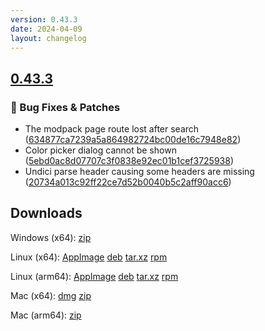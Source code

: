 ```yaml
---
version: 0.43.3
date: 2024-04-09
layout: changelog
---
```

## [0.43.3](#0.43.3)
### 🐛 Bug Fixes & Patches

- The modpack page route lost after search ([634877ca7239a5a864982724bc00de16c7948e82](https://github.com/Voxelum/x-minecraft-launcher/commit/634877ca7239a5a864982724bc00de16c7948e82))
- Color picker dialog cannot be shown ([5ebd0ac8d07707c3f0838e92ec01b1cef3725938](https://github.com/Voxelum/x-minecraft-launcher/commit/5ebd0ac8d07707c3f0838e92ec01b1cef3725938))
- Undici parse header causing some headers are missing ([20734a013c92ff22ce7d52b0040b5c2aff90acc6](https://github.com/Voxelum/x-minecraft-launcher/commit/20734a013c92ff22ce7d52b0040b5c2aff90acc6))
## Downloads

Windows (x64): [zip](https://github.com/Voxelum/x-minecraft-launcher/releases/download/v0.43.3/xmcl-0.43.3-win32-x64.zip)

Linux (x64): [AppImage](https://github.com/Voxelum/x-minecraft-launcher/releases/download/v0.43.3/xmcl-0.43.3-x86_64.AppImage) [deb](https://github.com/Voxelum/x-minecraft-launcher/releases/download/v0.43.3/xmcl-0.43.3-amd64.deb) [tar.xz](https://github.com/Voxelum/x-minecraft-launcher/releases/download/v0.43.3/xmcl-0.43.3-x64.tar.xz) [rpm](https://github.com/Voxelum/x-minecraft-launcher/releases/download/v0.43.3/xmcl-0.43.3-x86_64.rpm)

Linux (arm64): [AppImage](https://github.com/Voxelum/x-minecraft-launcher/releases/download/v0.43.3/xmcl-0.43.3-arm64.AppImage) [deb](https://github.com/Voxelum/x-minecraft-launcher/releases/download/v0.43.3/xmcl-0.43.3-arm64.deb) [tar.xz](https://github.com/Voxelum/x-minecraft-launcher/releases/download/v0.43.3/xmcl-0.43.3-arm64.tar.xz) [rpm](https://github.com/Voxelum/x-minecraft-launcher/releases/download/v0.43.3/xmcl-0.43.3-aarch64.rpm)

Mac (x64): [dmg](https://github.com/Voxelum/x-minecraft-launcher/releases/download/v0.43.3/xmcl-0.43.3.dmg) [zip](https://github.com/Voxelum/x-minecraft-launcher/releases/download/v0.43.3/xmcl-0.43.3-darwin-x64.zip)

Mac (arm64): [zip](https://github.com/Voxelum/x-minecraft-launcher/releases/download/v0.43.3/xmcl-0.43.3-darwin-arm64.zip)

